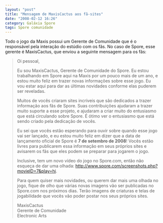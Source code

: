 ```yaml
---
layout: "post"
title: "Mensagem de MaxisCactus aos fã-sites"
date: "2008-02-12 16:26"
category: Galáxia Spore
tags: Spore comunidade
---
```

Todo o jogo da Maxis possui um Gerente de Comunidade que é o responsável pela interação do estúdio com os fãs. No caso de Spore, esse gerente é MaxisCactus, que enviou a seguinte mensagem para os fãs:

> Oi pessoal,
>
> Eu sou MaxisCactus, Gerente de Comunidade do Spore. Eu estou trabalhando em Spore aqui na Maxis por um pouco mais de um ano, e estou muito feliz em trazer novas informações sobre esse jogo. Eu vou estar aqui para dar as últimas novidades conforme elas puderem ser reveladas.
>
> Muitos de vocês criaram sites incríveis que são dedicados a trazer informação aos fãs de Spore. Suas contribuições ajudaram a trazer muito suporte a esse projeto, e ajudaram a criar muito do entusiasmo que está circulando sobre Spore. É ótimo ver o entusiasmo que está sendo criado pela dedicação de vocês.
>
> Eu sei que vocês estão esperando para ouvir sobre quando esse jogo vai ser lançado, e eu estou muito feliz em dizer que a data de lançamento oficial de Spore é **7 de setembro de 2008**! Vocês estão livres para publicarem essa informação em seus próprios sites e avisarem os fãs que eles podem se preparar para jogarem o jogo.
>
> Inclusive, tem um novo vídeo do jogo no Spore.com, então não esqueça de dar uma olhada: <http://www.spore.com/screenshots.php?movieID=7&play=hi>.
>
> Para quem quiser mais novidades, ou querem dar mais uma olhada no jogo, fique de olho que várias novas imagens vão ser publicadas no Spore.com nos próximos dias. Terão imagens de criaturas e telas de jogabilidade que vocês vão poder postar nos seus próprios sites.
>
> MaxisCactus  
> Gerente de Comunidade  
> Electronic Arts
